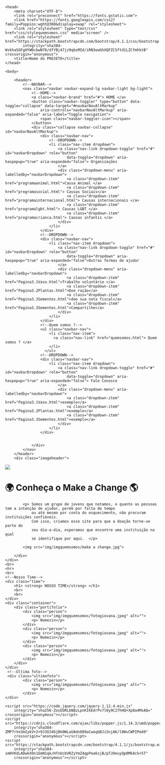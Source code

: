 <!DOCTYPE html>
<html lang="en">

    <head>
        <meta charset="UTF-8">
        <link rel="preconnect" href="https://fonts.gstatic.com">
        <link href="https://fonts.googleapis.com/css2?family=Poppins:wght@300&display=swap" rel="stylesheet">
        <link rel="stylesheet" type="text/css" href="css/stylequemsomos.css" media="screen" />
        <link rel="stylesheet" href="https://stackpath.bootstrapcdn.com/bootstrap/4.1.1/css/bootstrap.min.css"
            integrity="sha384-WskhaSGFgHYWDcbwN70/dfYBj47jz9qbsMId/iRN3ewGhXQFZCSftd1LZCfmhktB" crossorigin="anonymous">
        <title>Nome do PROJETO</title>
    </head>
    
    <body>
        
        <header>
            <!--NAVBAR-->
            <nav class="navbar navbar-expand-lg navbar-light bg-light">
                <!--HOME-->
                <a class="navbar-brand" href="#"> HOME </a>
                <button class="navbar-toggler" type="button" data-toggle="collapse" data-target="#navbarNavAltMarkup"
                    aria-controls="navbarNavAltMarkup" aria-expanded="false" aria-label="Toggle navigation">
                    <span class="navbar-toggler-icon"></span>
                </button>
                <div class="collapse navbar-collapse" id="navbarNavAltMarkup">
                    <div class="navbar-nav">
                        <!--DROPDOWN-->
                        <li class="nav-item dropdown">
                            <a class="nav-link dropdown-toggle" href="#" id="navbarDropdown" role="button"
                                data-toggle="dropdown" aria-haspopup="true" aria-expanded="false"> Organizações
                            </a>
                            <div class="dropdown-menu" aria-labelledby="navbarDropdown">
                                <a class="dropdown-item" href="programaanimal.html">Causa Animal </a>
                                <a class="dropdown-item" href="programasocial.html"> Causas Sociais</a>
                                <a class="dropdown-item" href="programainternacional.html"> Causas internacionais </a>
                                <a class="dropdown-item" href="programalgbt.html"> Causas LGBT </a>
                                <a class="dropdown-item" href="programacrianca.html"> Causas infantis </a>
                            </div>
                        </li>
                    </div>
                    <!--DROPDOWN-->
                    <div class="navbar-nav">
                        <li class="nav-item dropdown">
                            <a class="nav-link dropdown-toggle" href="#" id="navbarDropdown" role="button"
                                data-toggle="dropdown" aria-haspopup="true" aria-expanded="false">Outras formas de ajudar
                            </a>
                            <div class="dropdown-menu" aria-labelledby="navbarDropdown">
                                <a class="dropdown-item" href="Pagina3.1Vaso.html">Trabalho voluntário </a>
                                <a class="dropdown-item" href="Pagina3.2Plantas.html">Doe ração</a>
                                <a class="dropdown-item" href="Pagina3.3Sementes.html">doe sua nota fiscal</a>
                                <a class="dropdown-item" href="Pagina3.3Sementes.html">Compartilhe</a>
                            </div>
                        </li>
                    </div>
                    <!--Quem somos ?-->
                    <ul class="navbar-nav">
                        <li class="nav-item">
                          <a class="nav-link" href="quemsomos.html"> Quem somos ? </a>
                        </li>
                      </ul>
                    <!--DROPDOWN-->
                    <div class="navbar-nav">
                        <li class="nav-item dropdown">
                            <a class="nav-link dropdown-toggle" href="#" id="navbarDropdown" role="button"
                                data-toggle="dropdown" aria-haspopup="true" aria-expanded="false"> Fale Conosco 
                            </a>
                            <div class="dropdown-menu" aria-labelledby="navbarDropdown">
                                <a class="dropdown-item" href="Pagina3.1Vaso.html">exemplo</a>
                                <a class="dropdown-item" href="Pagina3.2Plantas.html">exemplo</a>
                                <a class="dropdown-item" href="Pagina3.3Sementes.html">exemplo</a>
                            </div>
                        </li>
                    </div>
                    
                    
                </div>
            </nav>
        </header>
        <div class="imageheader">
<img src="img/imgquemsomos/newheader2.jpg">
</div>
    <br>
    <!--Parte para descrever o grupo-->
    <div class="container">
        <h1> 🌍 Conheça o Make a Change 🌎 </h1>
        <div class="batata">

            <p> Somos um grupo de jovens que notamos, o quanto as pessoas tem a intenção de ajudar, porém por falta de tempo 
                ou até mesmo por conta do esquecimento, não procuram instituições confiáveis. 
                Com isso, criamos esse site para que a doação torne-se parte do 
                seu dia-a-dia, esperamos que encontre uma instituição na qual 
                se identifique por aqui.  </p>

            <img src="img/imgquemsomos/make a change.jpg">

        </div>
    </div>
    <br>
    <hr>
    <br>
    <!--Nosso Time-->
    <div class="time">
        <h1> <strong> NOSSO TIME</strong> </h1>
        <br>
        <br>
    </div>
    <div class="container">
        <div class="portifolio">
            <div class="person">
                <img src="img/imgquemsomos/fotogiovana.jpeg" alt="">
                <p> Nomezin</p>
            </div>
            <div class="person">
                <img src="img/imgquemsomos/fotogiovana.jpeg" alt="">
                <p> Nomezin</p>
            </div>
            <div class="person">
                <img src="img/imgquemsomos/fotogiovana.jpeg" alt="">
                <p> Nomezin</p>
            </div>
        </div>
    </div>
     <!--Última foto-->
     <div class="ultimafoto">
            <div class="person">
                <img src="img/imgquemsomos/fotogiovana.jpeg" alt="">
                <p> Nomezin</p>
            </div>
    </div>

    <script src="https://code.jquery.com/jquery-1.12.4.min.js"
        integrity="sha256-ZosEbRLbNQzLpnKIkEdrPv7lOy9C27hHQ+Xp8a4MxAQ=" crossorigin="anonymous"></script>
    <script src="https://cdnjs.cloudflare.com/ajax/libs/popper.js/1.14.3/umd/popper.min.js"
        integrity="sha384-ZMP7rVo3mIykV+2+9J3UJ46jBk0WLaUAdn689aCwoqbBJiSnjAK/l8WvCWPIPm49"
        crossorigin="anonymous"></script>
    <script src="https://stackpath.bootstrapcdn.com/bootstrap/4.1.1/js/bootstrap.min.js"
        integrity="sha384-smHYKdLADwkXOn1EmN1qk/HfnUcbVRZyYmZ4qpPea6sjB/pTJ0euyQp0Mk8ck+5T"
        crossorigin="anonymous"></script>


</body>

</html>
